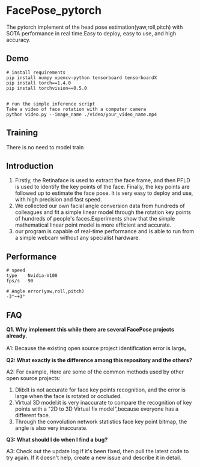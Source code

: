 # FacePose_pytorch

The pytorch implement of the head pose estimation(yaw,roll,pitch) with SOTA performance in real time.Easy to deploy, easy to use, and high accuracy.


## Demo

    # install requirements
    pip install numpy opencv-python tensorboard tensorboardX
    pip install torch==1.4.0
    pip install torchvision==0.5.0
	
	
    # run the simple inference script
	Take a video of face rotation with a computer camera
    python video.py --image_name ./video/your_video_name.mp4

## Training

There is no need to model train

## Introduction

1. Firstly, the Retinaface is used to extract the face frame, and then PFLD is used to identify the key points of the face. Finally, the key points are followed up to estimate the face pose. It is very easy to deploy and use, with high precision and fast speed.
2. We collected our own facial angle conversion data from hundreds of colleagues and fit a simple linear model through the rotation key points of hundreds of people's faces.Experiments show that the simple mathematical linear point model is more efficient and accurate.
3. our program is capable of real-time performance and is able to run from a simple webcam without any specialist hardware.

## Performance

    # speed
    type	Nvidia-V100
    fps/s	90
	
	# Angle error(yaw,roll,pitch)
	-3°~+3°

## FAQ


**Q1. Why implement this while there are several FacePose projects already.**

A1: Because the existing open source project identification error is large。

**Q2: What exactly is the difference among this repository and the others?**

A2: For example, Here are some of the common methods used by other open source projects:
1. Dlib:It is not accurate for face key points recognition, and the error is large when the face is rotated or occluded.
2. Virtual 3D model:it is very inaccurate to compare the recognition of key points with a "2D to 3D Virtual fix model",because everyone has a different face.
3. Through the convolution network statistics face key point bitmap, the angle is also very inaccurate.


**Q3: What should I do when I find a bug?**

A3: Check out the update log if it's been fixed, then pull the latest code to try again. If it doesn't help, create a new issue and describe it in detail.
